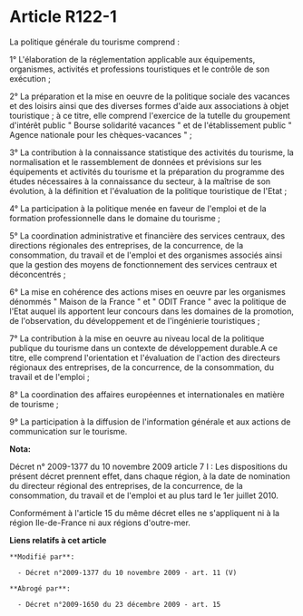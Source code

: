 # Article R122-1

La politique générale du tourisme comprend : 

1° L'élaboration de la réglementation applicable aux équipements, organismes, activités et professions touristiques et le
contrôle de son exécution ; 

2° La préparation et la mise en oeuvre de la politique sociale des vacances et des loisirs ainsi que des diverses formes
d'aide aux associations à objet touristique ; à ce titre, elle comprend l'exercice de la tutelle du groupement d'intérêt
public " Bourse solidarité vacances " et de l'établissement public " Agence nationale pour les chèques-vacances " ; 

3° La contribution à la connaissance statistique des activités du tourisme, la normalisation et le rassemblement de données
et prévisions sur les équipements et activités du tourisme et la préparation du programme des études nécessaires à la
connaissance du secteur, à la maîtrise de son évolution, à la définition et l'évaluation de la politique touristique de
l'Etat ; 

4° La participation à la politique menée en faveur de l'emploi et de la formation professionnelle dans le domaine du
tourisme ; 

5° La coordination administrative et financière des services centraux, des directions régionales des entreprises, de la
concurrence, de la consommation, du travail et de l'emploi et des organismes associés ainsi que la gestion des moyens de
fonctionnement des services centraux et déconcentrés ; 

6° La mise en cohérence des actions mises en oeuvre par les organismes dénommés " Maison de la France " et " ODIT France "
avec la politique de l'Etat auquel ils apportent leur concours dans les domaines de la promotion, de l'observation, du
développement et de l'ingénierie touristiques ; 

7° La contribution à la mise en oeuvre au niveau local de la politique publique du tourisme dans un contexte de développement
durable.A ce titre, elle comprend l'orientation et l'évaluation de l'action des   directeurs régionaux des entreprises, de la
concurrence, de la consommation, du travail et de l'emploi ; 

8° La coordination des affaires européennes et internationales en matière de tourisme ; 

9° La participation à la diffusion de l'information générale et aux actions de communication sur le tourisme.

**Nota:**

Décret n° 2009-1377 du 10 novembre 2009 article 7 I : Les dispositions du présent décret prennent effet, dans chaque région,
à la date de nomination du directeur régional des entreprises, de la concurrence, de la consommation, du travail et de
l'emploi et au plus tard le 1er juillet 2010.

Conformément à l'article 15 du même décret elles ne s'appliquent ni à la région Ile-de-France ni aux régions d'outre-mer.

**Liens relatifs à cet article**

	**Modifié par**:

	  - Décret n°2009-1377 du 10 novembre 2009 - art. 11 (V)

	**Abrogé par**:

	  - Décret n°2009-1650 du 23 décembre 2009 - art. 15

